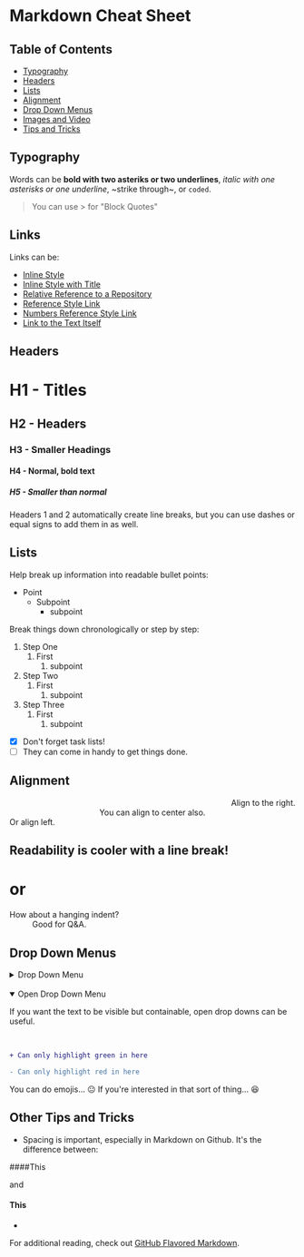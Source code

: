 # Markdown Cheat Sheet

## Table of Contents
- [Typography](#typography)
- [Headers](#headers) 
- [Lists](#lists)
- [Alignment](#alignment)
- [Drop Down Menus](#drop-down-menus)
- [Images and Video](#images-and-video)
- [Tips and Tricks](#other-tips-and-tricks)
## Typography
Words can be **bold with two asteriks or two underlines**, *italic with one asterisks or one underline*, ~strike through~, or `coded`. 

> You can use > for "Block Quotes"

## Links
Links can be:
- [Inline Style](https://github.com/newshipt/TechHub) 
- [Inline Style with Title](https://github.com/newshipt/TechHub "TechHub")
- [Relative Reference to a Repository](../tree/master/culture) 
- [Reference Style Link][this is a reference]
- [Numbers Reference Style Link][1]
- [Link to the Text Itself]

[this is a reference]: https://github.com/newshipt/TechHub
[1]: https://github.com/newshipt/TechHub
[Link to the text itself]: https://github.com/newshipt/TechHub

## Headers
# H1 - Titles
## H2 - Headers
### H3 - Smaller Headings
#### H4 - Normal, bold text
##### H5 - Smaller than normal
Headers 1 and 2 automatically create line breaks, but you can use dashes or equal signs to add them in as well. 
## Lists
Help break up information into readable bullet points:
- Point
  - Subpoint
    - subpoint

Break things down chronologically or step by step: 
1. Step One
    1. First
        1. subpoint
2. Step Two
    1. First
        1. subpoint
3. Step Three
    1. First
        1. subpoint
- [x] Don't forget task lists! 
- [ ] They can come in handy to get things done. 

## Alignment

<div align="right">Align to the right.</div>
<div align="center">You can align to center also.</div>
<div align="left">Or align left.</div>


Readability is cooler with a line break!
------------
or
============= 


<dl>
  <dt>How about a hanging indent?</dt>
  <dd>Good for Q&A.</dd>
</dl>



## Drop Down Menus
<details> <summary>Drop Down Menu</summary>

You can hide text this way or create a menu to other links and links within the document itself.
</details>
</br>
<details open> <summary>Open Drop Down Menu</summary>

If you want the text to be visible but containable, open drop downs can be useful. 
</details>
</br>


```diff
+ Can only highlight green in here

- Can only highlight red in here
```

You can do emojis... :neutral_face: If you're interested in that sort of thing... :laughing: 
 
## Other Tips and Tricks

- Spacing is important, especially in Markdown on Github. It's the difference between:

####This 

and
#### This
- 


For additional reading, check out [GitHub Flavored Markdown](https://help.github.com/categories/writing-on-github/). 
